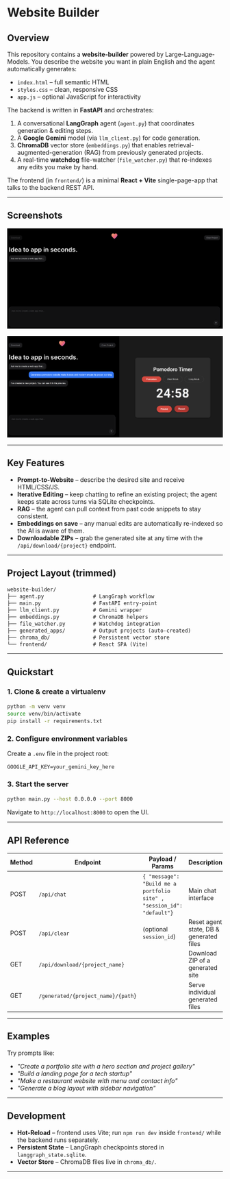 # Website Builder

## Overview
This repository contains a **website-builder** powered by Large-Language-Models. You describe the website you want in plain English and the agent automatically generates:

* `index.html` – full semantic HTML
* `styles.css` – clean, responsive CSS
* `app.js` – optional JavaScript for interactivity

The backend is written in **FastAPI** and orchestrates:

1. A conversational **LangGraph** agent (`agent.py`) that coordinates generation & editing steps.
2. A **Google Gemini** model (via `llm_client.py`) for code generation.
3. **ChromaDB** vector store (`embeddings.py`) that enables retrieval-augmented-generation (RAG) from previously generated projects.
4. A real-time **watchdog** file-watcher (`file_watcher.py`) that re-indexes any edits you make by hand.

The frontend (in `frontend/`) is a minimal **React + Vite** single-page-app that talks to the backend REST API.

---

## Screenshots

<p align="center">
  <img src="images/initial.png" alt="Initial UI" width="600"/>
</p>
<p align="center">
  <img src="images/generated-website.png" alt="Generated Website Example" width="600"/>
</p>

---

## Key Features
* **Prompt-to-Website** – describe the desired site and receive HTML/CSS/JS.
* **Iterative Editing** – keep chatting to refine an existing project; the agent keeps state across turns via SQLite checkpoints.
* **RAG** – the agent can pull context from past code snippets to stay consistent.
* **Embeddings on save** – any manual edits are automatically re-indexed so the AI is aware of them.
* **Downloadable ZIPs** – grab the generated site at any time with the `/api/download/{project}` endpoint.

---

## Project Layout (trimmed)
```
website-builder/
├── agent.py                # LangGraph workflow
├── main.py                 # FastAPI entry-point
├── llm_client.py           # Gemini wrapper
├── embeddings.py           # ChromaDB helpers
├── file_watcher.py         # Watchdog integration
├── generated_apps/         # Output projects (auto-created)
├── chroma_db/              # Persistent vector store
└── frontend/               # React SPA (Vite)
```

---

## Quickstart
### 1. Clone & create a virtualenv
```bash
python -m venv venv
source venv/bin/activate
pip install -r requirements.txt
```

### 2. Configure environment variables
Create a `.env` file in the project root:
```env
GOOGLE_API_KEY=your_gemini_key_here
```

### 3. Start the server
```bash
python main.py --host 0.0.0.0 --port 8000
```
Navigate to `http://localhost:8000` to open the UI.

---

## API Reference
| Method | Endpoint | Payload / Params | Description |
|--------|----------|------------------|-------------|
| POST   | `/api/chat` | `{ "message": "Build me a portfolio site" , "session_id": "default"}` | Main chat interface |
| POST   | `/api/clear` | (optional `session_id`) | Reset agent state, DB & generated files |
| GET    | `/api/download/{project_name}` |  | Download ZIP of a generated site |
| GET    | `/generated/{project_name}/{path}` |  | Serve individual generated files |

---

## Examples

Try prompts like:

* *"Create a portfolio site with a hero section and project gallery"*
* *"Build a landing page for a tech startup"*
* *"Make a restaurant website with menu and contact info"*
* *"Generate a blog layout with sidebar navigation"*

---

## Development
* **Hot-Reload** – frontend uses Vite; run `npm run dev` inside `frontend/` while the backend runs separately.
* **Persistent State** – LangGraph checkpoints stored in `langgraph_state.sqlite`.
* **Vector Store** – ChromaDB files live in `chroma_db/`.

---